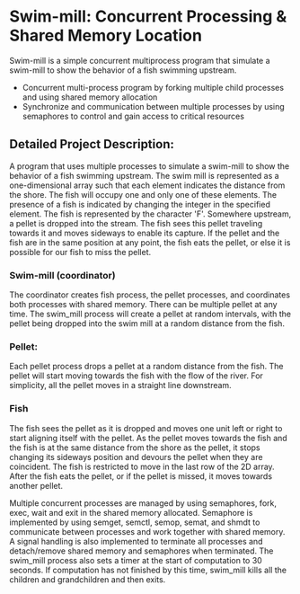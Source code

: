 # Swim-mill: Concurrent Processing & Shared Memory Location 
Swim-mill is a simple concurrent multiprocess program that simulate a swim-mill to show the behavior of a fish swimming upstream.
- Concurrent multi-process program by forking multiple child processes and using shared memory allocation
- Synchronize and communication between multiple processes by using semaphores to control and gain access to critical resources

## Detailed Project Description:
A program that uses multiple processes to simulate a swim-mill to show the behavior of a fish swimming upstream. The swim mill is represented as a one-dimensional array such that each element indicates the distance from the shore. The fish will occupy one and only one of these elements. The presence of a fish is indicated by changing the integer in the specified element. The fish is represented by the character 'F'. Somewhere upstream, a pellet is dropped into the stream. The fish sees this pellet traveling towards it and moves sideways to enable its capture. If the pellet and the fish are in the same position at any point, the fish eats the pellet, or else it is possible for our fish to miss the pellet. 

### Swim-mill (coordinator)
The coordinator creates fish process, the pellet processes, and coordinates both processes with shared memory. There can be multiple pellet at any time. The swim_mill process will create a pellet at random intervals, with the pellet being dropped into the swim mill at a random distance from the fish.

### Pellet: 
Each pellet process drops a pellet at a random distance from the fish. The pellet will start moving towards the fish with the flow of the river. For simplicity, all the pellet moves in a straight line downstream.

### Fish
The fish sees the pellet as it is dropped and moves one unit left or right to start aligning itself with the pellet. As the pellet moves towards the fish and the fish is at the same distance from the shore as the pellet, it stops changing its sideways position and devours the pellet when they are coincident. The fish is restricted to move in the last row of the 2D array. After the fish eats the pellet, or if the pellet is missed, it  moves towards another pellet.

Multiple concurrent processes are managed by using semaphores, fork, exec, wait and exit in the shared memory allocated. Semaphore is implemented by using semget, semctl, semop, semat, and shmdt to communicate between processes and work together with shared memory. A signal handling is also implemented to terminate all processes and detach/remove shared memory and semaphores when terminated. The swim_mill process also sets a timer at the start of computation to 30 seconds. If computation has not finished by this time, swim_mill kills all the children and grandchildren and then exits. 

